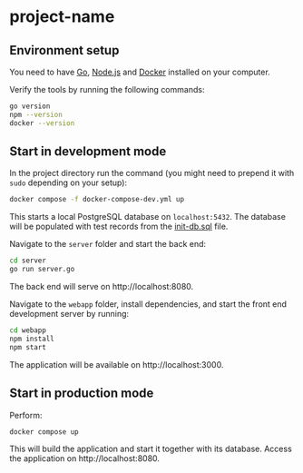 # project-name

## Environment setup

You need to have [Go](https://go.dev/),
[Node.js](https://nodejs.org/) and
[Docker](https://www.docker.com/)
installed on your computer.

Verify the tools by running the following commands:

```sh
go version
npm --version
docker --version
```

## Start in development mode

In the project directory run the command (you might
need to prepend it with `sudo` depending on your setup):
```sh
docker compose -f docker-compose-dev.yml up
```

This starts a local PostgreSQL database on `localhost:5432`.
The database will be populated with test records from the
[init-db.sql](init-db.sql) file.

Navigate to the `server` folder and start the back end:

```sh
cd server
go run server.go
```
The back end will serve on http://localhost:8080.

Navigate to the `webapp` folder, install dependencies,
and start the front end development server by running:

```sh
cd webapp
npm install
npm start
```
The application will be available on http://localhost:3000.
 
## Start in production mode

Perform:
```sh
docker compose up
```
This will build the application and start it together with
its database. Access the application on http://localhost:8080.
